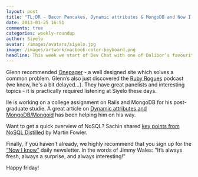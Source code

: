 ```yaml
---
layout: post
title: "TL;DR - Bacon Pancakes, Dynamic attributes & MongoDB and Now I Know"
date: 2013-01-25 16:51
comments: true
categories: weekly-roundup
author: Siyelo
avatar: /images/avatars/siyelo.jpg
image: /images/artwork/macbook-color-keyboard.png
headline: This week we start of Dev Chat with one of Dalibor’s favourite videos at the moment- <a href="http://www.youtube.com/watch?v=zalYJacOhpo">Adventure Time Bacon Pancakes New York Remix</a> - 10 Hours of bacon and pancakes remixed with Alicia Keys’ New York. Great way to end off a Friday afternoon.
---
```


Glenn recommended [Onepager](http://onepagerapp.com/) - a well designed site which solves a common problem. Glenn’s also just discovered the [Ruby Rogues](http://rubyrogues.com) podcast (we know, he's a bit delayed...).  They have great panelists and interesting topics - it is practically required listening at Siyelo these days.

Ile is working on a college assignment on Rails and MongoDB for his post-graduate studie.  A great article on [Dynamic attributes and MongoDB/Mongoid](http://paul-wong-jr.blogspot.com/2012/03/dynamic-attributes-and-mongodbmongoid.html) has been helping him on his way.

Want to get a quick overview of NoSQL? Sachin shared [key points from NoSQL Distilled](http://martinfowler.com/articles/nosqlKeyPoints.html ) by Martin Fowler.

Finally, if you haven't already, we highly recommend that you sign up for the [“Now I know”](http://nowiknow.com/) daily newsletter. In the words of Jimmy Wales: "It’s always fresh, always a surprise, and always interesting!"

Happy friday!
